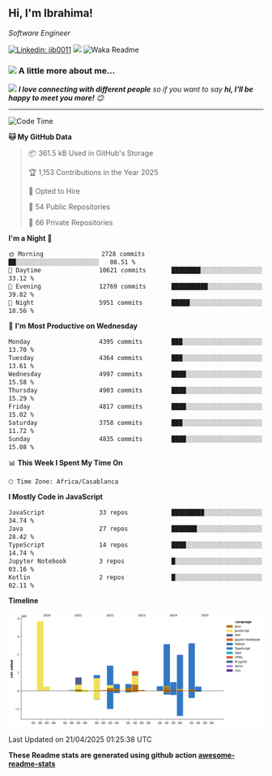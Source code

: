 <h2>Hi, I'm Ibrahima! </h2>
<p><em>Software Engineer 
</em></p>


[![Linkedin: iib0011](https://img.shields.io/badge/-iib0011-blue?style=flat-square&logo=Linkedin&logoColor=white&link=https://www.linkedin.com/in/iib0011/)](https://www.linkedin.com/in/iib0011/)
![](https://visitor-badge.glitch.me/badge?page_id=iib0011)
![Waka Readme](https://github.com/iib0011/iib0011/workflows/Waka%20Readme/badge.svg)


### <img src="https://media.giphy.com/media/VgCDAzcKvsR6OM0uWg/giphy.gif" width="50"> A little more about me...  


<img src="https://media.giphy.com/media/LnQjpWaON8nhr21vNW/giphy.gif" width="60"> <em><b>I love connecting with different people</b> so if you want to say <b>hi, I'll be happy to meet you more!</b> 😊</em>

---
<!--START_SECTION:waka-->
![Code Time](http://img.shields.io/badge/Code%20Time-4%2C740%20hrs%2036%20mins-blue)

**🐱 My GitHub Data** 

> 📦 361.5 kB Used in GitHub's Storage 
 > 
> 🏆 1,153 Contributions in the Year 2025
 > 
> 💼 Opted to Hire
 > 
> 📜 54 Public Repositories 
 > 
> 🔑 66 Private Repositories 
 > 
**I'm a Night 🦉** 

```text
🌞 Morning                2728 commits        ██░░░░░░░░░░░░░░░░░░░░░░░   08.51 % 
🌆 Daytime                10621 commits       ████████░░░░░░░░░░░░░░░░░   33.12 % 
🌃 Evening                12769 commits       ██████████░░░░░░░░░░░░░░░   39.82 % 
🌙 Night                  5951 commits        █████░░░░░░░░░░░░░░░░░░░░   18.56 % 
```
📅 **I'm Most Productive on Wednesday** 

```text
Monday                   4395 commits        ███░░░░░░░░░░░░░░░░░░░░░░   13.70 % 
Tuesday                  4364 commits        ███░░░░░░░░░░░░░░░░░░░░░░   13.61 % 
Wednesday                4997 commits        ████░░░░░░░░░░░░░░░░░░░░░   15.58 % 
Thursday                 4903 commits        ████░░░░░░░░░░░░░░░░░░░░░   15.29 % 
Friday                   4817 commits        ████░░░░░░░░░░░░░░░░░░░░░   15.02 % 
Saturday                 3758 commits        ███░░░░░░░░░░░░░░░░░░░░░░   11.72 % 
Sunday                   4835 commits        ████░░░░░░░░░░░░░░░░░░░░░   15.08 % 
```


📊 **This Week I Spent My Time On** 

```text
🕑︎ Time Zone: Africa/Casablanca
```

**I Mostly Code in JavaScript** 

```text
JavaScript               33 repos            █████████░░░░░░░░░░░░░░░░   34.74 % 
Java                     27 repos            ███████░░░░░░░░░░░░░░░░░░   28.42 % 
TypeScript               14 repos            ████░░░░░░░░░░░░░░░░░░░░░   14.74 % 
Jupyter Notebook         3 repos             █░░░░░░░░░░░░░░░░░░░░░░░░   03.16 % 
Kotlin                   2 repos             █░░░░░░░░░░░░░░░░░░░░░░░░   02.11 % 
```



**Timeline**

![Lines of Code chart](https://raw.githubusercontent.com/iib0011/iib0011/master/assets/bar_graph.png)


 Last Updated on 21/04/2025 01:25:38 UTC
<!--END_SECTION:waka-->

**These Readme stats are generated using github action [awesome-readme-stats](https://github.com/iib0011/waka-readme-stats)**
